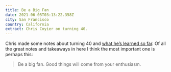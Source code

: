 ```yaml
---
title: Be a Big Fan
date: 2021-06-05T03:13:22.358Z
city: San Francisco
country: California
extract: Chris Coyier on turning 40.
---
```

Chris made some notes about turning 40 and [what he’s learned so far](https://chriscoyier.net/2021/06/04/40-for-40/). Of all the great notes and takeaways in here I think the most important one is perhaps this:

> Be a big fan. Good things will come from your enthusiasm.